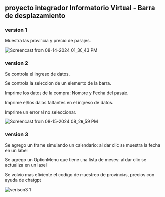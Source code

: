 ## proyecto integrador Informatorio Virtual - Barra de desplazamiento


### version 1

Muestra las provincia y precio de pasajes.


![Screencast from 08-14-2024 01_30_43 PM](https://github.com/user-attachments/assets/deaa82fb-d89d-4a2f-9ad3-5057ad5d32ea)


### version 2

Se controla el ingreso de datos.

Se controla la seleccion de un elemento de la barra.

Imprime los datos de la compra: Nombre y Fecha del pasaje.

Imprime el/los datos faltantes en el ingreso de datos.

Imprime un error al no seleccionar.



![Screencast from 08-15-2024 08_26_59 PM](https://github.com/user-attachments/assets/dd307bc7-12d2-43a4-8a22-719281ad8a58)


### version 3

Se agrego un frame simulando un calendario: al dar clic se muestra la fecha en un label

Se agrego un OptionMenu que tiene una lista de meses: al dar clic se actualiza en un label

Se volvio mas eficiente el codigo de muestreo de provincias, precios con ayuda de chatgpt


![verison3 1](https://github.com/user-attachments/assets/b4760e4b-c32b-4d01-baca-261cf6558031)


